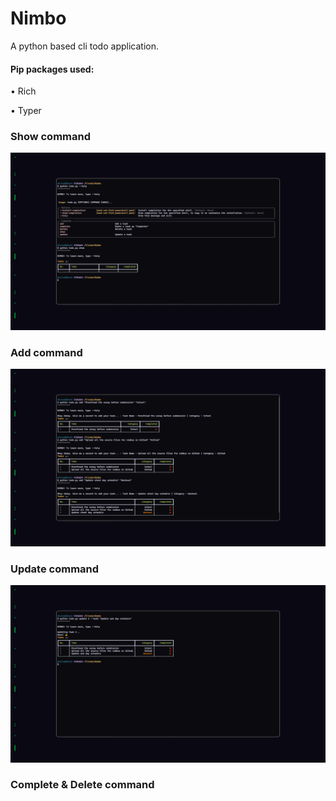 # Nimbo
A python based cli todo application.

#### Pip packages used:
<p>• Rich
<p>• Typer

### Show command
![My Image](Assets/Show.png)

### Add command
![My Image](Assets/Add.png)

### Update command
![My Image](Assets/Update.png)

### Complete & Delete command
